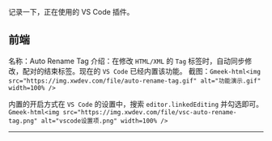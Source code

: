记录一下，正在使用的 VS Code 插件。

## 前端

名称：Auto Rename Tag
介绍：在修改 `HTML/XML` 的 `Tag` 标签时，自动同步修改，配对的结束标签。现在的 `VS Code` 已经内置该功能。
截图：`Gmeek-html<img src="https://img.xwdev.com/file/auto-rename-tag.gif" alt="功能演示.gif" width=100% />`

内置的开启方式在 `VS Code` 的设置中，搜索 `editor.linkedEditing` 并勾选即可。
`Gmeek-html<img src="https://img.xwdev.com/file/vsc-auto-rename-tag.png" alt="vscode设置项.png" width=100% />`

---